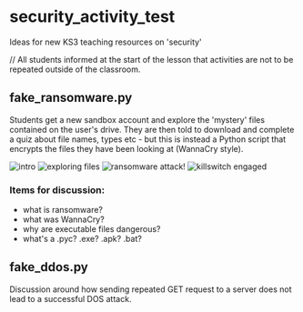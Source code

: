 # security_activity_test
Ideas for new KS3 teaching resources on 'security'

// All students informed at the start of the lesson that activities are not to be repeated outside of the classroom.

## fake_ransomware.py

Students get a new sandbox account and explore the 'mystery' files contained on the user's drive. They are then told to download and complete a quiz about file names, types etc - but this is instead a Python script that encrypts the files they have been looking at (WannaCry style).

![intro](readme_assets/{01-intro.gif})
![exploring files](readme_assets/{02-explore-files.gif})
![ransomware attack!](readme_assets/{03-ransomware-attack.gif})
![killswitch engaged](readme_assets/{04-killswitch-engaged.gif})

### Items for discussion:

- what is ransomware?
- what was WannaCry?
- why are executable files dangerous?
- what's a .pyc? .exe? .apk? .bat?

>>>

## fake_ddos.py
Discussion around how sending repeated GET request to a server does not lead to a successful DOS attack.
